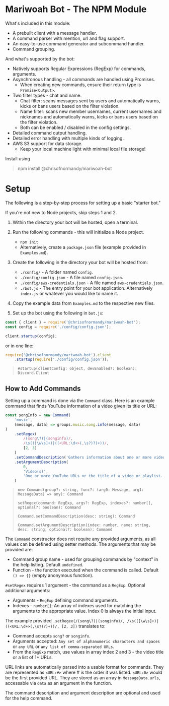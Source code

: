 # Mariwoah Bot - The NPM Module

What's included in this module:
- A prebuilt client with a message handler.
- A command parser with mention, url and flag support.
- An easy-to-use command generator and subcommand handler.
- Command grouping.

And what's supported by the bot:
- Natively supports Regular Expressions (RegExp) for commands, arguments.
- Asynchronous handling - all commands are handled using Promises.
    - When creating new commands, ensure their return type is `Promise<Output>`.
- Two filter types - chat and name.
    - Chat filter: scans messages sent by users and automatically warns, kicks or bans users based on the filter violation.
    - Name filter: scans new member usernames, current usernames and nicknames and automatically warns, kicks or bans users based on the filter violation.
    - Both can be enabled / disabled in the config settings.
- Detailed command output handling.
- Detailed error handling with multiple kinds of logging.
- AWS S3 support for data storage.
    - Keep your local machine light with minimal local file storage!

Install using
> npm install @chrisofnormandy/mariwoah-bot

# Setup
The following is a step-by-step process for setting up a basic "starter bot."

If you're not new to Node projects, skip steps 1 and 2.

1. Within the directory your bot will be hosted, open a terminal.
2. Run the following commands - this will initialize a Node project.
    - `npm init`
    - Alternatively, create a `package.json` file (example provided in `Examples.md`).

3. Create the following in the directory your bot will be hosted from:
    - `./config/` - A folder named `config`.
    - `./config/config.json` - A file named `config.json`.
    - `./config/aws-credentials.json` - A file named `aws-credentials.json`.
    - `./bot.js` - The entry point for your bot application. Alternatively `index.js` or whatever you would like to name it.

4. Copy the example data from `Examples.md` to the respective new files.
5. Set up the bot using the following in `bot.js`:
```js
const { client } = require('@chrisofnormandy/mariwoah-bot');
const config = require('./config/config.json');

client.startup(config);
```

or in one line:
```js
require('@chrisofnormandy/mariwoah-bot').client
    .startup(require('./config/config.json'));
```

> `#startup(clientConfig: object, devEnabled?: boolean): Discord.Client`

## How to Add Commands
Setting up a command is done via the `Command` class.
Here is an example command that finds YouTube information of a video given its title or URL:
```js
const songInfo = new Command(
    'music',
    (message, data) => groups.music.song.info(message, data)
)
    .setRegex(
        /(song\?)|(songinfo)/,
        /\s(([\w\s]+)|((<URL:\d+>(,\s?)?)+))/,
        [2, 3]
    )
    .setCommandDescription('Gathers information about one or more videos.')
    .setArgumentDescription(
        0,
        'Video(s)',
        'One or more YouTube URLs or the title of a video or playlist.'
    )
```
> `new Command(group?: string, func?: (arg0: Message, arg1: MessageData) => any): Command`
>
> `setRegex(command: RegExp, args?: RegExp, indexes?: number[], optional?: boolean): Command`
>
> `Command.setCommandDescription(desc: string): Command`
>
> `Command.setArgumentDescription(index: number, name: string, desc: string, optional?: boolean): Command`

The `Command` constructor does not require any provided arguments, as all values can be defined using setter methods.
The arguments that may be provided are:
- Command group name - used for grouping commands by "context" in the help listing. Default `undefined`.
- Function - the function executed when the command is called. Default `() => {}` (empty anonymous function).

`#setRegex` requires 1 argument - the command as a `RegExp`. Optional additional arguments:
- Arguments - `RegExp` defining command arguments.
- Indexes - `number[]`: An array of indexes used for matching the arguments to the appropriate value. Index 0 is always the initial input.

The example provided `.setRegex(/(song\?)|(songinfo)/, /\s(([\w\s]+)|((<URL:\d+>(,\s?)?)+))/, [2, 3])` translates to:
- Command accepts `song?` or `songinfo`.
- Arguments accepted: `Any set of alphanumeric characters and spaces` or `any URL` or `any list of comma-separated URLs`.
- From the `RegExp` match, use values in array index 2 and 3 - the video title or a list of 1+ URLs.

URL links are automatically parsed into a usable format for commands. They are represented as `<URL:#>` where # is the order it was listed. `<URL:0>` would be the first provided URL. They are stored as an array in `MessageData.urls`, accessable via `data` as an argument in the function.

The command description and argument description are optional and used for the help command.